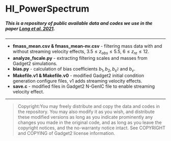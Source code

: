 # HI_PowerSpectrum

##### This is a repository of public available data and codes we use in the paper [Long et al. 2021](https://arxiv.org/pdf/2107.07615.pdf). 

---
- **fmass_mean.csv & fmass_mean-nv.csv** - filtering mass data with and without streaming velocity effects, $3.5\leq z_{obs}\leq 5.5$, $6\leq z_{re}\leq12$. 
- **analyze_fscale.py** - extracting filtering scales and masses from Gadget2 simulations.
- **bias.py** - calculation of bias coefficients $b_1, b_2, b_{s^2}$ and $b_v$.
- **Makefile.v1 & Makefile.v0** - modified Gadget2 initial condition generation configure files, v1 adds streaming velocity effects.
- **save.c** - modified files in Gadget2 N-GenIC file to enable streaming velocity effect.

---
> Copyright:You may freely distribute and copy the data and codes in the repository. You may also modify it as you wish, and distribute these modified versions as long as you indicate prominently any changes you made in the original code, and as long as you leave the copyright notices, and the no-warranty notice intact.
> See COPYRIGHT and COPYING of Gadget2 license information.
